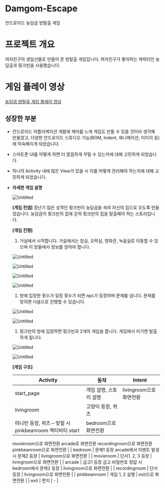 # Damgom-Escape
안드로이드 농담곰 방탈출 게임

# 프로젝트 개요

여자친구의 생일선물로 만들어 준 방탈출 게임입니다. 여자친구가 좋아하는 캐릭터인 농담곰과 핑크빈을 사용했습니다.



# 게임 플레이 영상

[농담곰 방탈출 게임 플레이 영상](https://youtu.be/BA0TccC7hLQ)

## 성장한 부분

- 안드로이드 어플리케이션 개발에 재미를 느껴 게임도 만들 수 있을 것이라 생각해 만들었고, 다양한 안드로이드 스튜디오 기능(BGM, Indent, 애니메이션, 이미지 등)에 익숙해지게 되었습니다.
- 스마트폰 UI를 어떻게 하면 더 깔끔하게 꾸밀 수 있는지에 대해 고민하게 되었습니다.
- 하나의 Activity 내에 많은 View가 있을 시 이를 어떻게 관리해야 하는지에 대해 고민하게 되었습니다.

- **자세한 게임 설명**
    
    ![Untitled](https://prod-files-secure.s3.us-west-2.amazonaws.com/a0ebfd49-c991-4e27-b317-84a47cac33a6/bfd113e0-7940-4f10-8e95-d430e8429d47/Untitled.png)
    
    **[게임 컨셉]**
    장난기 많은 성격인 핑크빈이 농담곰을 속여 자신의 집으로 오도록 만들었습니다. 농담곰이 핑크빈의 집에 갇혀 핑크빈의 집을 탈출해야 하는 스토리입니다.
    
    **[게임 진행]**
    
    1. 거실에서 시작합니다. 거실에서는 침실, 오락실, 영화관, 녹음실로 이동할 수 있으며 이 방들에서 정보를 얻어야 합니다.
    
    ![Untitled](https://prod-files-secure.s3.us-west-2.amazonaws.com/a0ebfd49-c991-4e27-b317-84a47cac33a6/08cb5cef-61fb-46b9-b4f8-b1d9eb870951/Untitled.png)
    
    ![Untitled](https://prod-files-secure.s3.us-west-2.amazonaws.com/a0ebfd49-c991-4e27-b317-84a47cac33a6/568d2683-059c-48f5-b99a-fff914ac4b6f/Untitled.png)
    
    ![Untitled](https://prod-files-secure.s3.us-west-2.amazonaws.com/a0ebfd49-c991-4e27-b317-84a47cac33a6/ebbbee43-6abf-4479-a91b-887199f5fb8d/Untitled.png)
    
    ![Untitled](https://prod-files-secure.s3.us-west-2.amazonaws.com/a0ebfd49-c991-4e27-b317-84a47cac33a6/20fd8157-c485-4735-a7a4-a2495b475b5b/Untitled.png)
    
    1. 방에 입장한 횟수가 일정 횟수가 되면 npc가 등장하며 문제를 냅니다. 문제를 맞히면 다음으로 진행할 수 있습니다.
    
    ![Untitled](https://prod-files-secure.s3.us-west-2.amazonaws.com/a0ebfd49-c991-4e27-b317-84a47cac33a6/822fc3d2-5312-4cbe-8c42-e3469a166608/Untitled.png)
    
    ![Untitled](https://prod-files-secure.s3.us-west-2.amazonaws.com/a0ebfd49-c991-4e27-b317-84a47cac33a6/6330bd67-7d50-402a-aa0c-8c279a9023e0/Untitled.png)
    
    1. 핑크빈의 방에 입장하면 핑크빈과 2개의 게임을 합니다. 게임에서 이기면 탈출하게 됩니다.
    
    ![Untitled](https://prod-files-secure.s3.us-west-2.amazonaws.com/a0ebfd49-c991-4e27-b317-84a47cac33a6/9c55f347-908c-4e73-8f4a-a9eb45b5e30a/Untitled.png)
    
    ![Untitled](https://prod-files-secure.s3.us-west-2.amazonaws.com/a0ebfd49-c991-4e27-b317-84a47cac33a6/42eaed79-f504-4c0f-8354-d8d9040c7a4d/Untitled.png)
    
    **[게임 구조]**
    
    | Activity | 동작 | Intent |
    | --- | --- | --- |
    | start_page | 게임 설명, 스토리 설명 | livingroom으로 화면전환 |
    | livingroom | 고양이 등장, 퀴즈
    미니빈 등장, 퀴즈 – 맞힐 시 pinkbeanroom 액티비티 start | bedroom으로 화면전환
    movieroom으로 화면전환
    arcade로 화면전환
    recordingroom으로 화면전환
    pinkbeanroom으로 화면전환 |
    | bedroom | 문제1 등장
    arcade에서 이벤트 발생 시 문제2 등장 | livingroom으로 화면전환 |
    | movieroom | 단서1, 2, 3 등장 | livingroom으로 화면전환 |
    | arcade | 금고1 등장
    금고 비밀번호 정답 시 bedroom에서 문제2 등장 | livingroom으로 화면전환 |
    | recordingroom | 단서 등장 | livingroom으로 화면전환 |
    | pinkbeanroom | 게임 1, 2 실행 | exit으로 화면전환 |
    | exit | 편지 | - |
